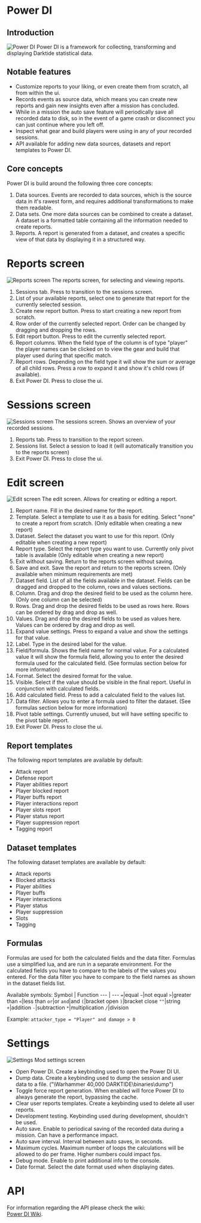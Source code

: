# Power DI
## Introduction
![Power DI](https://i.imgur.com/dMMECKK.png "Power DI")
Power DI is a framework for collecting, transforming and displaying Darktide statistical data.

## Notable features
* Customize reports to your liking, or even create them from scratch, all from within the ui.
* Records events as source data, which means you can create new reports and gain new insights even after a mission has concluded.
* While in a mission the auto save feature will periodically save all recorded data to disk, so in the event of a game crash or disconnect you can just continue where you left off.
* Inspect what gear and build players were using in any of your recorded sessions.
* API available for adding new data sources, datasets and report templates to Power DI.

## Core concepts
Power DI is build around the following three core concepts:
1. Data sources. Events are recorded to data sources, which is the source data in it's rawest form, and requires additional transformations to make them readable.
2. Data sets. One more data sources can be combined to create a dataset. A dataset is a formatted table containing all the information needed to create reports.
3. Reports. A report is generated from a dataset, and creates a specific view of that data by displaying it in a structured way.

# Reports screen
![Reports screen](https://i.imgur.com/xS1P0Nw.png "Reports screen")
The reports screen, for selecting and viewing reports. 

1. Sessions tab. Press to transition to the sessions screen.
2. List of your available reports, select one to generate that report for the currently selected session.
3. Create new report button. Press to start creating a new report from scratch.
4. Row order of the currently selected report. Order can be changed by dragging and dropping the rows.
5. Edit report button. Press to edit the currently selected report.
6. Report columns. When the field type of the column is of type "player" the player names can be clicked on to view the gear and build that player used during that specific match.
7. Report rows. Depending on the field type it will show the sum or average of all child rows. Press a row to expand it and show it's child rows (if available).
8. Exit Power DI. Press to close the ui.

# Sessions screen
![Sessions screen](https://i.imgur.com/yCNzJC5.png "Sessions screen")
The sessions screen. Shows an overview of your recorded sessions.

1. Reports tab. Press to transition to the report screen.
2. Sessions list. Select a session to load it (will automatically transition you to the reports screen)
3. Exit Power DI. Press to close the ui.

# Edit screen
![Edit screen](https://i.imgur.com/BzzdjD3.png "Edit screen")
The edit screen. Allows for creating or editing a report.

1. Report name. Fill in the desired name for the report.
2. Template. Select a template to use it as a basis for editing. Select "none" to create a report from scratch. (Only editable when creating a new report)
3. Dataset. Select the dataset you want to use for this report. (Only editable when creating a new report)
4. Report type. Select the report type you want to use. Currently only pivot table is available (Only editable when creating a new report) 
5. Exit without saving. Return to the reports screen without saving.
6. Save and exit. Save the report and return to the reports screen. (Only available when minimum requirements are met)
7. Dataset field. List of all the fields available in the dataset. Fields can be dragged and dropped to the column, rows and values sections.
8. Column. Drag and drop the desired field to be used as the column here. (Only one column can be selected)
9. Rows. Drag and drop the desired fields to be used as rows here. Rows can be ordered by drag and drop as well.
10. Values. Drag and drop the desired fields to be used as values here. Values can be ordered by drag and drop as well.
11. Expand value settings. Press to expand a value and show the settings for that value.
12. Label. Type in the desired label for the value.
13. Field/formula. Shows the field name for normal value. For a calculated value it will show the formula field, allowing you to enter the desired formula used for the calculated field. (See formulas section below for more information)
14. Format. Select the desired format for the value.
15. Visible. Select if the value should be visible in the final report. Useful in conjunction with calculated fields.
16. Add calculated field. Press to add a calculated field to the values list.
17. Data filter. Allows you to enter a formula used to filter the dataset. (See formulas section below for more information)
18. Pivot table settings. Currently unused, but will have setting specific to the pivot table report.
19. Exit Power DI. Press to close the ui.

## Report templates
The following report templates are available by default:
* Attack report
* Defense report
* Player abilities report
* Player blocked report
* Player buffs report
* Player interactions report
* Player slots report
* Player status report
* Player suppression report
* Tagging report

## Dataset templates
The following dataset templates are available by default:
* Attack reports
* Blocked attacks
* Player abilities
* Player buffs
* Player interactions
* Player status
* Player suppression
* Slots
* Tagging

## Formulas
Formulas are used for both the calculated fields and the data filter. Formulas use a simplified lua, and are run in a separate environment. For the calculated fields you have to compare to the labels of the values you entered. For the data filter you have to compare to the field names as shown in the dataset fields list.

Available symbols:
Symbol | Function
 --- | ---
`=`|equal
`~`|not equal
`>`|greater than
`<`|less than 
`or`|or
`and`|and
`(`|bracket open
`)`|bracket close
`""`|string
`+`|addition
`-`|subtraction
`*`|multiplication
`/`|division

Example:
`attacker_type = "Player" and damage > 0`

# Settings
![Settings](https://i.imgur.com/ZUSsxC9.png "Settings")
Mod settings screen

* Open Power DI. Create a keybinding used to open the Power DI UI.
* Dump data. Create a keybinding used to dump the session and user data to a file. ("\Warhammer 40,000 DARKTIDE\binaries\dump")
* Toggle force report generation. When enabled will force Power DI to always generate the report, bypassing the cache.
* Clear user reports templates. Create a keybinding used to delete all user reports.
* Development testing. Keybinding used during development, shouldn't be used.
* Auto save. Enable to periodical saving of the recorded data during a mission. Can have a performance impact.
* Auto save interval. Interval between auto saves, in seconds.
* Maximum cycles. Maximum number of loops the calculations will be allowed to do per frame. Higher numbers could impact fps.
* Debug mode. Enable to print additional info to the console.
* Date format. Select the date format used when displaying dates.

# API
For information regarding the API please check the wiki:<br />
[Power DI Wiki](https://github.com/OvenProofMars/Power_DI/wiki/2.-API).